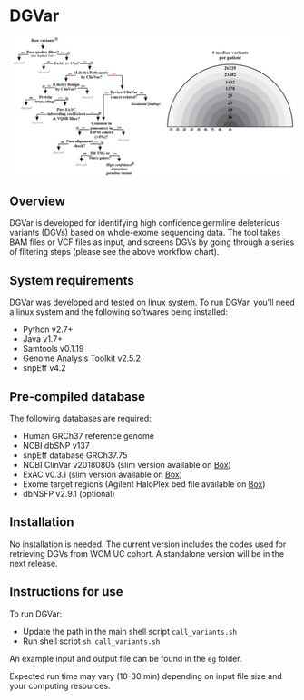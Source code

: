 # DGVar

![workflow](eg/workflow.png)

## Overview
DGVar is developed for identifying high confidence germline deleterious variants (DGVs) based on whole-exome sequencing data. The tool takes BAM files or VCF files as input, and screens DGVs by going through a series of flitering steps (please see the above workflow chart). 

## System requirements
DGVar was developed and tested on linux system. To run DGVar, you'll need a linux system and the following softwares being installed:
- Python v2.7+
- Java v1.7+
- Samtools v0.1.19
- Genome Analysis Toolkit v2.5.2
- snpEff v4.2

## Pre-compiled database
The following databases are required:
- Human GRCh37 reference genome
- NCBI dbSNP v137
- snpEff database GRCh37.75
- NCBI ClinVar v20180805 (slim version available on [Box](https://wcm.box.com/s/nzzhudb6371cwuv1w2omtp84ripsfnsr))
- ExAC v0.3.1 (slim version available on [Box](https://wcm.box.com/s/8t01e5eb3vf3f1idpg7zwq71ypos8qgz))
- Exome target regions (Agilent HaloPlex bed file available on [Box](https://wcm.box.com/s/4bkw0f2rn858re30hq85lwgxxk33mes3))
- dbNSFP v2.9.1 (optional)

## Installation
No installation is needed. The current version includes the codes used for retrieving DGVs from WCM UC cohort. A standalone version will be in the next release.

## Instructions for use
To run DGVar:
- Update the path in the main shell script `call_variants.sh`
- Run shell script `sh call_variants.sh`

An example input and output file can be found in the `eg` folder. 

Expected run time may vary (10-30 min) depending on input file size and your computing resources.


